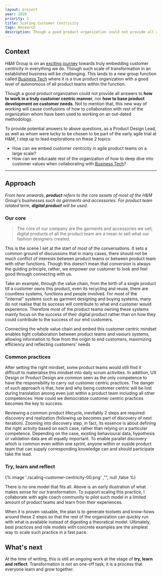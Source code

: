 ```yaml
---
layout: project
year: 2020
priority: 1
title: Scaling Customer Centricity
tags: Research
description: Though a good product organization could not provide all answers to how to work in a truly customer centric manner, nor how to base product development on customer needs.
---
```


## Context

H&M Group is on an [exciting journey](https://www.essentialretail.com/features/hm-group-cto/) towards truly embedding customer centricity in everything we do. Though such scale of transformation in an established business will be challenging. This lands to a new group function called [Business Tech](https://career.hm.com/content/hmcareer/sv_se/workingathm/what-can-you-do-here/corporate/BusinessTech.html) where it is a true product organization with a good level of autonomous of all product teams within the function.

Though a good product organization could not provide all answers to **how to work in a truly customer centric manner**, nor **how to base product development on customer needs**. Not to mention that, this new way of working will cause confusions of how to collaboration with rest of the organization whom have been used to working on an out-dated methodology.

To provide potential answers to above questions, as a Product Design Lead, as well as whom were lucky to be chosen to be part of the early agile trial at H&M, I step up to lead explorations on these 2 topics:

- How can we embed customer centricity in agile product teams on a large scale?
- How can we educaate rest of the organization of how to deep dive into customer values when collaborating with [Business Tech](https://career.hm.com/content/hmcareer/sv_se/workingathm/what-can-you-do-here/corporate/BusinessTech.html)?

----

## Approach

*From here onwards, **product** refers to the core assets of most of the H&M Group's businesses such as garments and accessories. For product team related term, **digital product** will be used.*

### Our core

> The core of our company are the garments and accessories we sell; digital products of all the product team are a mean to sell what our fashion designers created.

This is the scene I set at the start of most of the conversations. It sets a common ground of discussions that in many cases, there should not be much conflict of interests between product teams or between product team with other functions. Though this doesn't mean that *conversion* is always the guiding principle, rather, we empower our customer to look and feel good through connecting with us.

Take an example, through the value chain, from the birth of a single product till a customer owns this product, even its recycling and reuse, there are countless systems, functions and people involved. For most of the "internal" systems such as garment designing and buying systems, many do not realise that its success will contribute to what end customer would experience. Therefore most of the product teams owning these systems mainly focus on the success of their digital product rather than on how they could contribute to the success of our end customers.

Connecting the whole value chain and embed this customer centric mindset enables tight collaboration between product teams and vaiours systems, allowing information to flow from the origin to end customers, maximizing efficiency and reflecting customers' needs

### Common practices

After setting the right mindset, some product teams would still find it difficult to materialise this mindset into daily scrum activities. In addition, UX Design or Product Design are common seen as the only competence to have the responsibility to carry out customer centric practices. The danger of such approach is that, how and why being customer centric will be lost during translation among even just within a product team including all other competences. How could we democratize customer centric practices becomes the key to success.

Reviewing a common product lifecycle, inevitably 2 steps are required: discovery and realization (following up becomes part of discovery of next iteration). Zooming into discovery step, in fact, its essence is about defining the right activity based on each case, rather than relying on a particular competence. Depending on the case, existing behavioural data, hypothesis or validation data are all equally important. To enable parallel discovery which is common even within one sprint, anyone within or ouside product team that can supply corresponding knowledge can and should participate take the lead.

### Try, learn and reflect

{% image './scaling-customer-centricity-00.png' ,"", null ,false %}

There is no one model that fits all. Above is an early illustration of what makes sense for our transformation. To support scaling this practice, I collaborate with agile coach community to pilot such model in a limited amount of product teams and learn from their experiences.

When it is proven valuable, the plan is to generate toolsets and know-hows around these 2 steps so that the rest of the organization can quickly run with what is available instead of digesting a theoratical model. Ultimately, best practices and role models with concrete examples are the simplest way to scale such practice in a fast pace.

## What's next

At the time of writing, this is still an ongoing work at the stage of **try, learn and reflect**. Transformation is not an one-off task, it is a process that everyone learn and grow together.

